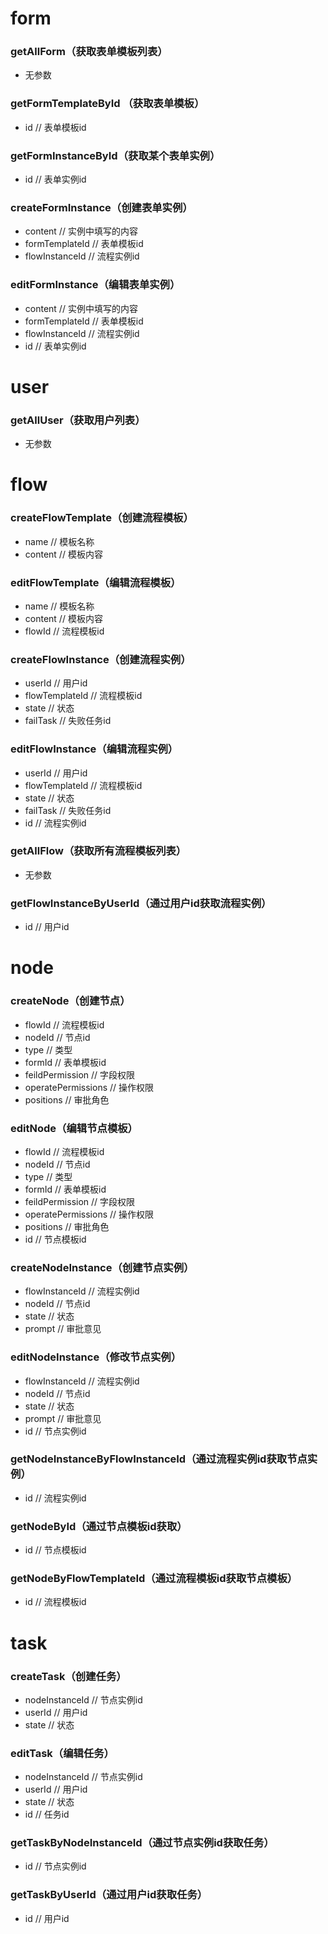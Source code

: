 # form
### getAllForm（获取表单模板列表）
+ 无参数

### getFormTemplateById （获取表单模板）
+ id // 表单模板id

### getFormInstanceById（获取某个表单实例）
+ id // 表单实例id

### createFormInstance（创建表单实例）
+ content // 实例中填写的内容
+ formTemplateId // 表单模板id
+ flowInstanceId // 流程实例id

### editFormInstance（编辑表单实例）
+ content // 实例中填写的内容
+ formTemplateId // 表单模板id
+ flowInstanceId // 流程实例id
+ id // 表单实例id

# user
### getAllUser（获取用户列表）
+ 无参数

# flow
### createFlowTemplate（创建流程模板）
+ name // 模板名称
+ content // 模板内容

### editFlowTemplate（编辑流程模板）
+ name // 模板名称
+ content // 模板内容
+ flowId // 流程模板id

### createFlowInstance（创建流程实例）
+ userId // 用户id
+ flowTemplateId // 流程模板id
+ state // 状态
+ failTask // 失败任务id

### editFlowInstance（编辑流程实例）
+ userId // 用户id
+ flowTemplateId // 流程模板id
+ state // 状态
+ failTask // 失败任务id
+ id // 流程实例id

### getAllFlow（获取所有流程模板列表）
+ 无参数

### getFlowInstanceByUserId（通过用户id获取流程实例）
+ id // 用户id

# node
### createNode（创建节点）
+ flowId // 流程模板id
+ nodeId // 节点id
+ type // 类型
+ formId // 表单模板id
+ feildPermission // 字段权限
+ operatePermissions // 操作权限
+ positions // 审批角色

### editNode（编辑节点模板）
+ flowId // 流程模板id
+ nodeId // 节点id
+ type // 类型
+ formId // 表单模板id
+ feildPermission // 字段权限
+ operatePermissions // 操作权限
+ positions // 审批角色
+ id // 节点模板id

### createNodeInstance（创建节点实例）
+ flowInstanceId // 流程实例id
+ nodeId // 节点id
+ state // 状态
+ prompt // 审批意见

### editNodeInstance（修改节点实例）
+ flowInstanceId // 流程实例id
+ nodeId // 节点id
+ state // 状态
+ prompt // 审批意见
+ id // 节点实例id

### getNodeInstanceByFlowInstanceId（通过流程实例id获取节点实例）
+ id // 流程实例id

### getNodeById（通过节点模板id获取）
+ id // 节点模板id

### getNodeByFlowTemplateId（通过流程模板id获取节点模板）
+ id // 流程模板id

# task
### createTask（创建任务）
+ nodeInstanceId // 节点实例id
+ userId // 用户id
+ state // 状态

### editTask（编辑任务）
+ nodeInstanceId // 节点实例id
+ userId // 用户id
+ state // 状态
+ id // 任务id

### getTaskByNodeInstanceId（通过节点实例id获取任务）
+ id // 节点实例id

### getTaskByUserId（通过用户id获取任务）
+ id // 用户id